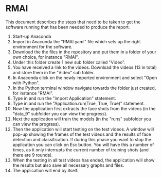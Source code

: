 # RMAI
This document describes the steps that need to be taken to get the software running that has been needed to produce the report.

1. Start-up Anaconda
2. Import in Anaconda the "RMAI.yaml" file which sets up the right environment for the software.
3. Download the the files in the repository and put them in a folder of your own choice, for instance "RMAI".
4. Under this folder create 1 new sub folder called "Video".
5. You have received a link to the videos. Download the videos (13 in total) and store them in the "Video" sub folder.
6. In Anaconda click on the newly imported environment and select "Open with Python".
7. In the Python terminal window navigate towards the folder just created, for instance "RMAI".
8. Type in and run the "import Application" statement.
9. Type in and run the "Application.run(True, True, True)" statement.
10. Now the application first extracts the face shots from the videos (in the "data_9" subfolder you can view the progress).
11. Next the application will train the models (in the "runs" subfolder you can view the progress).
12. Then the application will start testing on the test videos. 
A window will pop-up showing the frames of the test videos and the results of face detection and classification. 
If during this phase you want to stop the application you can click on Esc button. You will have this a number of times, as it only interrupts the current number of training shots (and there are 9 rounds).
13. When the testing in all test videos has ended, the application will show the results but also save all necessary graphs and files. 
14. The application will end by itself. 
